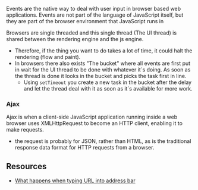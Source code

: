
Events are the native way to deal with user input in browser based web applications. Events are not part of the language of JavaScript itself, but they are part of the browser environment that JavaScript runs in

Browsers are single threaded and this single thread (The UI thread) is shared between the rendering engine and the js engine.
- Therefore, if the thing you want to do takes a lot of time, it could halt the rendering (flow and paint).
- In browsers there also exists "The bucket" where all events are first put in wait for the UI thread to be done with whatever it´s doing. As soon as the thread is done it looks in the bucket and picks the task first in line.
    - Using `setTimeout` you create a new task in the bucket after the delay and let the thread deal with it as soon as it´s available for more work.

### Ajax
Ajax is when a client-side JavaScript application running inside a web browser uses XMLHttpRequest to become an HTTP client, enabling it to make requests.
- the request is probably for JSON, rather than HTML, as is the traditional response data format for HTTP requests from a browser.

## Resources
- [What happens when typing URL into address bar](https://systemdesign.one/what-happens-when-you-type-url-into-your-browser/)